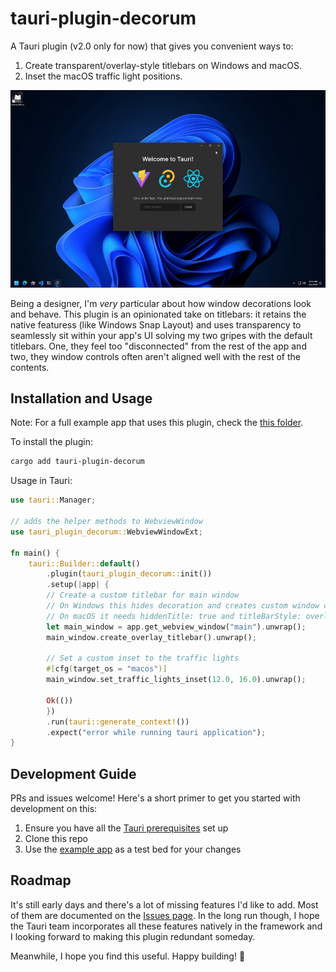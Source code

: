 # tauri-plugin-decorum

A Tauri plugin (v2.0 only for now) that gives you convenient ways to:

1. Create transparent/overlay-style titlebars on Windows and macOS.
2. Inset the macOS traffic light positions.

![demo](./wheeee.gif)

Being a designer, I'm _very_ particular about how window decorations look and behave. This plugin is an opinionated take on titlebars: it retains the native featuress (like Windows Snap Layout) and uses transparency to seamlessly sit within your app's UI solving my two gripes with the default titlebars. One, they feel too "disconnected" from the rest of the app and two, they window controls often aren't aligned well with the rest of the contents.

## Installation and Usage

Note: For a full example app that uses this plugin, check the [this folder](examples/tauri-app/).

To install the plugin:
```bash
cargo add tauri-plugin-decorum
```

Usage in Tauri:
```rust
use tauri::Manager;

// adds the helper methods to WebviewWindow
use tauri_plugin_decorum::WebviewWindowExt;

fn main() {
    tauri::Builder::default()
        .plugin(tauri_plugin_decorum::init())
        .setup(|app| {
	    // Create a custom titlebar for main window
	    // On Windows this hides decoration and creates custom window controls
	    // On macOS it needs hiddenTitle: true and titleBarStyle: overlay
	    let main_window = app.get_webview_window("main").unwrap();
	    main_window.create_overlay_titlebar().unwrap();

	    // Set a custom inset to the traffic lights
	    #[cfg(target_os = "macos")]
	    main_window.set_traffic_lights_inset(12.0, 16.0).unwrap();

	    Ok(())
        })
        .run(tauri::generate_context!())
        .expect("error while running tauri application");
}
```

## Development Guide

PRs and issues welcome! Here's a short primer to get you started with development on this:
1. Ensure you have all the [Tauri prerequisites](https://beta.tauri.app/start/prerequisites/) set up
2. Clone this repo
3. Use the [example app](examples/tauri-app) as a test bed for your changes

## Roadmap

It's still early days and there's a lot of missing features I'd like to add. Most of them are documented on the [Issues page](https://github.com/clearlysid/tauri-plugin-decorum/issues).
In the long run though, I hope the Tauri team incorporates all these features natively in the framework and I looking forward to making this plugin redundant someday.

Meanwhile, I hope you find this useful. Happy building! 🥂

